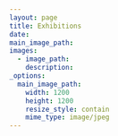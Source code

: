 ```yaml
---
layout: page
title: Exhibitions
date:
main_image_path:
images:
  - image_path:
    description:
_options:
  main_image_path:
    width: 1200
    height: 1200
    resize_style: contain
    mime_type: image/jpeg
---
```


